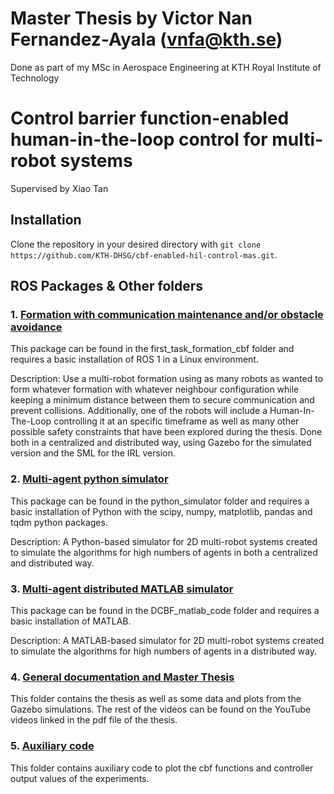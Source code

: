 # Master Thesis by Victor Nan Fernandez-Ayala (vnfa@kth.se)
Done as part of my MSc in Aerospace Engineering at KTH Royal Institute of Technology

# Control barrier function-enabled human-in-the-loop control for multi-robot systems
Supervised by Xiao Tan

## Installation
Clone the repository in your desired directory with `git clone https://github.com/KTH-DHSG/cbf-enabled-hil-control-mas.git`.

## ROS Packages & Other folders

### 1. [Formation with communication maintenance and/or obstacle avoidance](first_task_formation_cbf) 
This package can be found in the first_task_formation_cbf folder and requires a basic installation of ROS 1 in a Linux environment.

Description: Use a multi-robot formation using as many robots as wanted to form whatever formation with whatever neighbour configuration while keeping a minimum distance between them to secure communication and prevent collisions. Additionally, one of the robots will include a Human-In-The-Loop controlling it at an specific timeframe as well as many other possible safety constraints that have been explored during the thesis. Done both in a centralized and distributed way, using Gazebo for the simulated version and the SML for the IRL version.

### 2. [Multi-agent python simulator](python_simulator) 
This package can be found in the python_simulator folder and requires a basic installation of Python with the scipy, numpy, matplotlib, pandas and tqdm python packages.

Description: A Python-based simulator for 2D multi-robot systems created to simulate the algorithms for high numbers of agents in both a centralized and distributed way.

### 3. [Multi-agent distributed MATLAB simulator](DCBF_matlab_code) 
This package can be found in the DCBF_matlab_code folder and requires a basic installation of MATLAB.

Description: A MATLAB-based simulator for 2D multi-robot systems created to simulate the algorithms for high numbers of agents in a distributed way.

### 4. [General documentation and Master Thesis](documentation) 
This folder contains the thesis as well as some data and plots from the Gazebo simulations. The rest of the videos can be found on the YouTube videos linked in the pdf file of the thesis.

### 5. [Auxiliary code](auxiliary_code) 
This folder contains auxiliary code to plot the cbf functions and controller output values of the experiments.